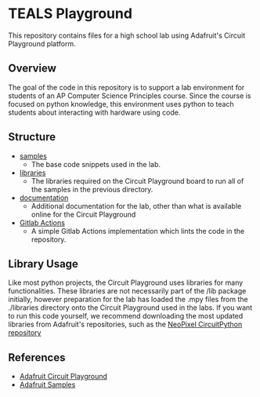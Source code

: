 # TEALS Playground
This repository contains files for a high school lab using Adafruit's Circuit Playground platform. 

## Overview
The goal of the code in this repository is to support a lab environment for students of an AP Computer Science Principles course. Since the course is focused on python knowledge, this environment uses python to teach students about interacting with hardware using code. 

## Structure

- [samples](./samples/)
  - The base code snippets used in the lab.
- [libraries](./libraries/)
  - The libraries required on the Circuit Playground board to run all of the samples in the previous directory.
- [documentation](./documentation/)
  - Additional documentation for the lab, other than what is available online for the Circuit Playground
- [Gitlab Actions](./actions.yaml)
  - A simple Gitlab Actions implementation which lints the code in the repository.

## Library Usage

Like most python projects, the Circuit Playground uses libraries for many functionalities. These libraries are not necessarily part of the /lib package initially, however preparation for the lab has loaded the .mpy files from the ./libraries directory onto the Circuit Playground used in the labs. If you want to run this code yourself, we recommend downloading the most updated libraries from Adafruit's repositories, such as the [NeoPixel CircuitPython repository](https://github.com/adafruit/Adafruit_CircuitPython_NeoPixel)

## References

- [Adafruit Circuit Playground](https://learn.adafruit.com/category/circuit-playground)
- [Adafruit Samples](https://github.com/adafruit/Adafruit_Learning_System_Guides/tree/main)
